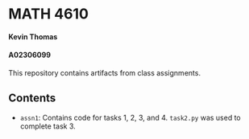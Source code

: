 # MATH 4610
#### Kevin Thomas
#### A02306099

This repository contains artifacts from class assignments.

## Contents

- `assn1`: Contains code for tasks 1, 2, 3, and 4. `task2.py` was used to complete task 3.
